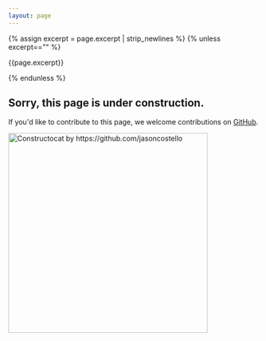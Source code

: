 ```yaml
---
layout: page
---
```


{% assign excerpt = page.excerpt | strip_newlines %} {% unless
    excerpt=="" %}

<p>{{page.excerpt}}</p>
{% endunless %}

<h2>Sorry, this page is under construction.</h2>

<p>If you'd like to contribute to this page, we welcome contributions on <a href="https://github.com/josephguillaume/uncertainfutures">GitHub</a>.</p>

<img src="{{ site.baseurl }}/images/404.jpg" alt="Constructocat by https://github.com/jasoncostello" style="width: 400px;"/>
